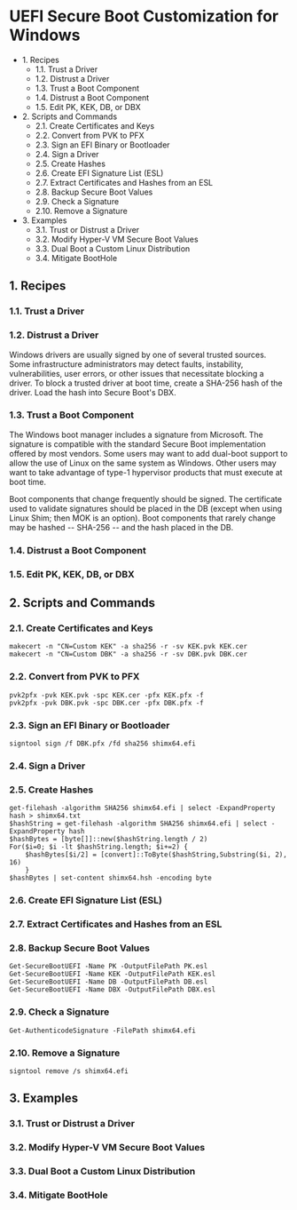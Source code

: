 # UEFI Secure Boot Customization for Windows
- 1\. Recipes
  - 1.1. Trust a Driver
  - 1.2. Distrust a Driver
  - 1.3. Trust a Boot Component
  - 1.4. Distrust a Boot Component
  - 1.5. Edit PK, KEK, DB, or DBX
- 2\. Scripts and Commands
	- 2.1. Create Certificates and Keys
	- 2.2. Convert from PVK to PFX
	- 2.3. Sign an EFI Binary or Bootloader
	- 2.4. Sign a Driver
	- 2.5. Create Hashes
	- 2.6. Create EFI Signature List (ESL)
	- 2.7. Extract Certificates and Hashes from an ESL
	- 2.8. Backup Secure Boot Values
	- 2.9. Check a Signature
	- 2.10. Remove a Signature
- 3\. Examples
  - 3.1. Trust or Distrust a Driver
  - 3.2. Modify Hyper-V VM Secure Boot Values
  - 3.3. Dual Boot a Custom Linux Distribution
  - 3.4. Mitigate BootHole
  
## 1\. Recipes
### 1.1. Trust a Driver

### 1.2. Distrust a Driver
Windows drivers are usually signed by one of several trusted sources. Some infrastructure administrators may detect faults, instability, vulnerabilities, user errors, or other issues that necessitate blocking a driver. To block a trusted driver at boot time, create a SHA-256 hash of the driver. Load the hash into Secure Boot's DBX.

### 1.3. Trust a Boot Component
The Windows boot manager includes a signature from Microsoft. The signature is compatible with the standard Secure Boot implementation offered by most vendors. Some users may want to add dual-boot support to allow the use of Linux on the same system as Windows. Other users may want to take advantage of type-1 hypervisor products that must execute at boot time.

Boot components that change frequently should be signed. The certificate used to validate signatures should be placed in the DB (except when using Linux Shim; then MOK is an option). Boot components that rarely change may be hashed -- SHA-256 -- and the hash placed in the DB.

### 1.4. Distrust a Boot Component

### 1.5. Edit PK, KEK, DB, or DBX

## 2\. Scripts and Commands
### 2.1. Create Certificates and Keys
```
makecert -n "CN=Custom KEK" -a sha256 -r -sv KEK.pvk KEK.cer
makecert -n "CN=Custom DBK" -a sha256 -r -sv DBK.pvk DBK.cer
```

### 2.2. Convert from PVK to PFX
```
pvk2pfx -pvk KEK.pvk -spc KEK.cer -pfx KEK.pfx -f
pvk2pfx -pvk DBK.pvk -spc DBK.cer -pfx DBK.pfx -f
```

### 2.3. Sign an EFI Binary or Bootloader
```
signtool sign /f DBK.pfx /fd sha256 shimx64.efi
```

### 2.4. Sign a Driver

### 2.5. Create Hashes
```
get-filehash -algorithm SHA256 shimx64.efi | select -ExpandProperty hash > shimx64.txt
$hashString = get-filehash -algorithm SHA256 shimx64.efi | select -ExpandProperty hash
$hashBytes = [byte[]]::new($hashString.length / 2)
For($i=0; $i -lt $hashString.length; $i+=2) {
	$hashBytes[$i/2] = [convert]::ToByte($hashString,Substring($i, 2), 16)
	}
$hashBytes | set-content shimx64.hsh -encoding byte
```

### 2.6. Create EFI Signature List (ESL)

### 2.7. Extract Certificates and Hashes from an ESL

### 2.8. Backup Secure Boot Values
```
Get-SecureBootUEFI -Name PK -OutputFilePath PK.esl
Get-SecureBootUEFI -Name KEK -OutputFilePath KEK.esl
Get-SecureBootUEFI -Name DB -OutputFilePath DB.esl
Get-SecureBootUEFI -Name DBX -OutputFilePath DBX.esl
```

### 2.9. Check a Signature
```
Get-AuthenticodeSignature -FilePath shimx64.efi
```

### 2.10. Remove a Signature
```
signtool remove /s shimx64.efi
```

## 3\. Examples
### 3.1. Trust or Distrust a Driver

### 3.2. Modify Hyper-V VM Secure Boot Values

### 3.3. Dual Boot a Custom Linux Distribution

### 3.4. Mitigate BootHole
